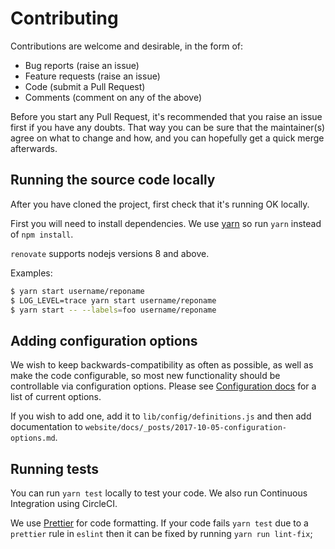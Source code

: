 # Contributing

Contributions are welcome and desirable, in the form of:

* Bug reports (raise an issue)
* Feature requests (raise an issue)
* Code (submit a Pull Request)
* Comments (comment on any of the above)

Before you start any Pull Request, it's recommended that you raise an issue
first if you have any doubts. That way you can be sure that the maintainer(s)
agree on what to change and how, and you can hopefully get a quick merge
afterwards.

## Running the source code locally

After you have cloned the project, first check that it's running OK locally.

First you will need to install dependencies. We use
[yarn](https://github.com/yarnpkg/yarn) so run `yarn` instead of `npm install`.

`renovate` supports nodejs versions 8 and above.

Examples:

```sh
$ yarn start username/reponame
$ LOG_LEVEL=trace yarn start username/reponame
$ yarn start -- --labels=foo username/reponame
```

## Adding configuration options

We wish to keep backwards-compatibility as often as possible, as well as make
the code configurable, so most new functionality should be controllable via
configuration options. Please see [Configuration docs](docs/configuration.md)
for a list of current options.

If you wish to add one, add it to `lib/config/definitions.js` and then add documentation to `website/docs/_posts/2017-10-05-configuration-options.md`.

## Running tests

You can run `yarn test` locally to test your code. We also run Continuous
Integration using CircleCI.

We use [Prettier](https://github.com/prettier/prettier) for code formatting. If
your code fails `yarn test` due to a `prettier` rule in `eslint` then it can be
fixed by running `yarn run lint-fix`;
